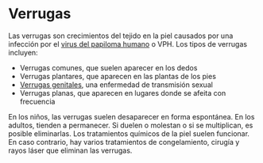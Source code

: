 Verrugas
========


Las verrugas son crecimientos del tejido en la piel causados por una infección por el [virus del papiloma humano](https://medlineplus.gov/spanish/hpv.html) o VPH. Los tipos de verrugas incluyen:

* Verrugas comunes, que suelen aparecer en los dedos
* Verrugas plantares, que aparecen en las plantas de los pies
* [Verrugas genitales](https://medlineplus.gov/spanish/genitalwarts.html), una enfermedad de transmisión sexual
* Verrugas planas, que aparecen en lugares donde se afeita con frecuencia


En los niños, las verrugas suelen desaparecer en forma espontánea. En los adultos, tienden a permanecer. Si duelen o molestan o si se multiplican, es posible eliminarlas. Los tratamientos químicos de la piel suelen funcionar. En caso contrario, hay varios tratamientos de congelamiento, cirugía y rayos láser que eliminan las verrugas.

